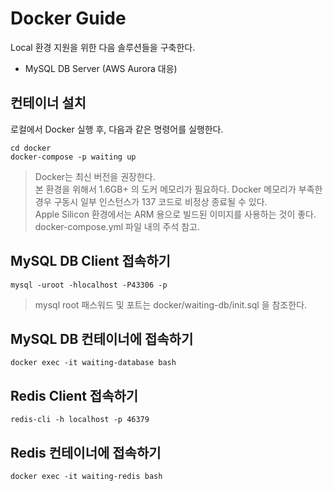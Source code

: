  # Docker Guide

Local 환경 지원을 위한 다음 솔루션들을 구축한다.

- MySQL DB Server (AWS Aurora 대응)

## 컨테이너 설치 

로컬에서 Docker 실행 후, 다음과 같은 명령어를 실행한다. 
```
cd docker
docker-compose -p waiting up
```
> Docker는 최신 버전을 권장한다.   
> 본 환경을 위해서 1.6GB+ 의 도커 메모리가 필요하다. Docker 메모리가 부족한 경우 구동시 일부 인스턴스가 137 코드로 비정상 종료될 수 있다.      
> Apple Silicon 환경에서는 ARM 용으로 빌드된 이미지를 사용하는 것이 좋다. docker-compose.yml 파일 내의 주석 참고.   

## MySQL DB Client 접속하기

```
mysql -uroot -hlocalhost -P43306 -p
```

> mysql root 패스워드 및 포트는 docker/waiting-db/init.sql 을 참조한다.

## MySQL DB 컨테이너에 접속하기

```
docker exec -it waiting-database bash
```

## Redis Client 접속하기

```
redis-cli -h localhost -p 46379
```

## Redis 컨테이너에 접속하기

```
docker exec -it waiting-redis bash
```
